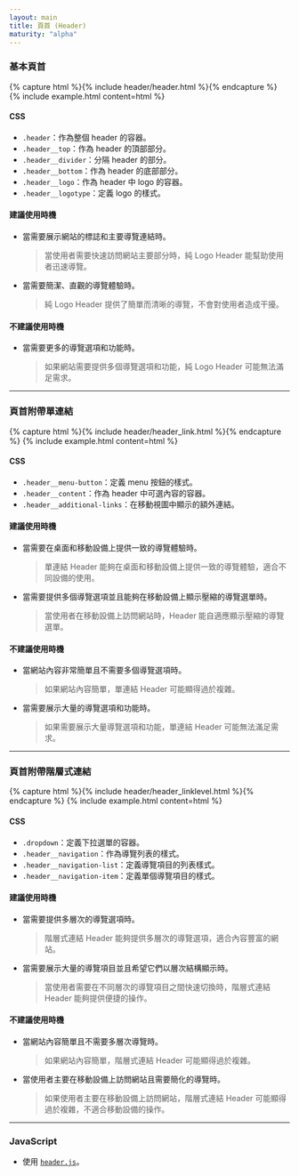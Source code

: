 ```yaml
---
layout: main
title: 頁首 (Header)
maturity: "alpha"
---
```


### 基本頁首

{% capture html %}{% include header/header.html %}{% endcapture %}
{% 
  include example.html content=html
%}

#### CSS

- `.header`：作為整個 header 的容器。
- `.header__top`：作為 header 的頂部部分。
- `.header__divider`：分隔 header 的部分。
- `.header__bottom`：作為 header 的底部部分。
- `.header__logo`：作為 header 中 logo 的容器。
- `.header__logotype`：定義 logo 的樣式。

#### 建議使用時機

- 當需要展示網站的標誌和主要導覽連結時。
    > 當使用者需要快速訪問網站主要部分時，純 Logo Header 能幫助使用者迅速導覽。
- 當需要簡潔、直觀的導覽體驗時。
    > 純 Logo Header 提供了簡單而清晰的導覽，不會對使用者造成干擾。

#### 不建議使用時機

- 當需要更多的導覽選項和功能時。
    > 如果網站需要提供多個導覽選項和功能，純 Logo Header 可能無法滿足需求。

---

### 頁首附帶單連結

{% capture html %}{% include header/header_link.html %}{% endcapture %}
{% 
  include example.html content=html
%}

#### CSS

- `.header__menu-button`：定義 menu 按鈕的樣式。
- `.header__content`：作為 header 中可選內容的容器。
- `.header__additional-links`：在移動視圖中顯示的額外連結。

#### 建議使用時機

- 當需要在桌面和移動設備上提供一致的導覽體驗時。
    > 單連結 Header 能夠在桌面和移動設備上提供一致的導覽體驗，適合不同設備的使用。
- 當需要提供多個導覽選項並且能夠在移動設備上顯示壓縮的導覽選單時。
    > 當使用者在移動設備上訪問網站時，Header 能自適應顯示壓縮的導覽選單。

#### 不建議使用時機

- 當網站內容非常簡單且不需要多個導覽選項時。
    > 如果網站內容簡單，單連結 Header 可能顯得過於複雜。
- 當需要展示大量的導覽選項和功能時。
    > 如果需要展示大量導覽選項和功能，單連結 Header 可能無法滿足需求。

---

### 頁首附帶階層式連結

{% capture html %}{% include header/header_linklevel.html %}{% endcapture %}
{% 
  include example.html content=html
%}

#### CSS

- `.dropdown`：定義下拉選單的容器。
- `.header__navigation`：作為導覽列表的樣式。
- `.header__navigation-list`：定義導覽項目的列表樣式。
- `.header__navigation-item`：定義單個導覽項目的樣式。

#### 建議使用時機

- 當需要提供多層次的導覽選項時。
    > 階層式連結 Header 能夠提供多層次的導覽選項，適合內容豐富的網站。
- 當需要展示大量的導覽項目並且希望它們以層次結構顯示時。
    > 當使用者需要在不同層次的導覽項目之間快速切換時，階層式連結 Header 能夠提供便捷的操作。

#### 不建議使用時機

- 當網站內容簡單且不需要多層次導覽時。
    > 如果網站內容簡單，階層式連結 Header 可能顯得過於複雜。
- 當使用者主要在移動設備上訪問網站且需要簡化的導覽時。
    > 如果使用者主要在移動設備上訪問網站，階層式連結 Header 可能顯得過於複雜，不適合移動設備的操作。

---

### JavaScript

- 使用 [`header.js`](/assets/components/header.js)。

<script src="{{ "/assets/js/components/header.js" | absolute_url }}" type="module"></script>